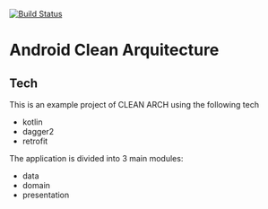 [![Build Status](https://travis-ci.com/eis6aer/CleanResume.svg?token=c8qW7a5xqmQrcKhrRznF&branch=master)](https://travis-ci.com/eis6aer/CleanResume)

# Android Clean Arquitecture

## Tech

This is an example project of CLEAN ARCH using the following tech

* kotlin
* dagger2
* retrofit

The application is divided into 3 main modules:

* data
* domain
* presentation

